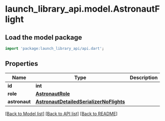 # launch_library_api.model.AstronautFlight

## Load the model package
```dart
import 'package:launch_library_api/api.dart';
```

## Properties
Name | Type | Description | Notes
------------ | ------------- | ------------- | -------------
**id** | **int** |  | [readonly] 
**role** | [**AstronautRole**](AstronautRole.md) |  | [readonly] 
**astronaut** | [**AstronautDetailedSerializerNoFlights**](AstronautDetailedSerializerNoFlights.md) |  | [readonly] 

[[Back to Model list]](../README.md#documentation-for-models) [[Back to API list]](../README.md#documentation-for-api-endpoints) [[Back to README]](../README.md)


